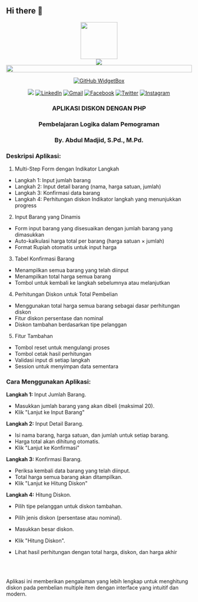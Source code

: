 ## Hi there 👋

<div id="header" align="center">
  <img src="https://media.giphy.com/media/M9gbBd9nbDrOTu1Mqx/giphy.gif" width="100"/>
  <br>
  <img src="https://readme-typing-svg.herokuapp.com/?font=Righteous&size=35&center=true&vCenter=true&width=500&height=70&duration=4000&lines=Hi+There!+👋;+I'm+Abdoel+Madjid!;" />
</div>
<img src="https://i.imgur.com/dBaSKWF.gif" height="20" width="100%">

<div align="center">
  
[![GitHub WidgetBox](https://github-widgetbox.vercel.app/api/profile?username=abdoelmadjid&data=followers,repositories,stars,commits&theme=viridescent)](https://github.com/abdoelmadjid)
<!-- <h3 align ="center"> <strong> Let`s Code.Build & FUN </strong> </h3-->

![](https://komarev.com/ghpvc/?username=abdoelmadjid&color=brightgreen&style=for-the-badge)
[![LinkedIn](https://img.shields.io/badge/linkedin-%230077B5.svg?style=for-the-badge&logo=linkedin&logoColor=white)](https://www.linkedin.com/in/abdoelmadjid/)
[![Gmail](https://img.shields.io/badge/%20-Send%20Mail-black?color=14171A&labelColor=ef5350&logo=gmail&logoColor=ffffff&style=for-the-badge)](mailto:abdulmadjid.mpd@gmail.com)
[![Facebook](https://img.shields.io/badge/Facebook-%231877F2.svg?style=for-the-badge&logo=Facebook&logoColor=white)](https://facebook.com/abdulmadjid.mpd)
[![Twitter](https://img.shields.io/badge/Twitter-%231DA1F2.svg?style=for-the-badge&logo=Twitter&logoColor=white)](https://x.com/AbdoelMadjid)
[![Instagram](https://img.shields.io/badge/Instagram-%405DE6.svg?style=for-the-badge&logo=Instagram&logoColor=white)](https://www.instagram.com/abdoelmadjid)

</div>

### <p align="center">**APLIKASI DISKON DENGAN PHP**<p>

### <p align="center">Pembelajaran Logika dalam Pemograman<p>

### <p align="center">By. **Abdul Madjid, S.Pd., M.Pd.**</p>

<a id="readme-top"></a>

### Deskripsi Aplikasi:

1. Multi-Step Form dengan Indikator Langkah

- Langkah 1: Input jumlah barang
- Langkah 2: Input detail barang (nama, harga satuan, jumlah)
- Langkah 3: Konfirmasi data barang
- Langkah 4: Perhitungan diskon
  Indikator langkah yang menunjukkan progress

2. Input Barang yang Dinamis

- Form input barang yang disesuaikan dengan jumlah barang yang dimasukkan
- Auto-kalkulasi harga total per barang (harga satuan × jumlah)
- Format Rupiah otomatis untuk input harga

3. Tabel Konfirmasi Barang

- Menampilkan semua barang yang telah diinput
- Menampilkan total harga semua barang
- Tombol untuk kembali ke langkah sebelumnya atau melanjutkan

4. Perhitungan Diskon untuk Total Pembelian

- Menggunakan total harga semua barang sebagai dasar perhitungan diskon
- Fitur diskon persentase dan nominal
- Diskon tambahan berdasarkan tipe pelanggan

5. Fitur Tambahan

- Tombol reset untuk mengulangi proses
- Tombol cetak hasil perhitungan
- Validasi input di setiap langkah
- Session untuk menyimpan data sementara

### Cara Menggunakan Aplikasi:

<b>Langkah 1:</b> Input Jumlah Barang. <br>

- Masukkan jumlah barang yang akan dibeli (maksimal 20).
- Klik "Lanjut ke Input Barang"

<b>Langkah 2:</b> Input Detail Barang.<br>

- Isi nama barang, harga satuan, dan jumlah untuk setiap barang.
- Harga total akan dihitung otomatis.
- Klik "Lanjut ke Konfirmasi"

<b>Langkah 3:</b> Konfirmasi Barang.<br>

- Periksa kembali data barang yang telah diinput.
- Total harga semua barang akan ditampilkan.
- Klik "Lanjut ke Hitung Diskon"

<b>Langkah 4:</b> Hitung Diskon.<br>

- Pilih tipe pelanggan untuk diskon tambahan.
- Pilih jenis diskon (persentase atau nominal).
- Masukkan besar diskon.
- Klik "Hitung Diskon".

- Lihat hasil perhitungan dengan total harga, diskon, dan harga akhir

<br><br>

Aplikasi ini memberikan pengalaman yang lebih lengkap untuk menghitung diskon pada pembelian multiple item dengan interface yang intuitif dan modern.
